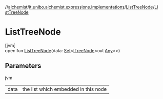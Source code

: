//[alchemist](../../../index.md)/[it.unibo.alchemist.expressions.implementations](../index.md)/[ListTreeNode](index.md)/[ListTreeNode](-list-tree-node.md)

# ListTreeNode

[jvm]\
open fun [ListTreeNode](-list-tree-node.md)(data: [Set](https://docs.oracle.com/javase/8/docs/api/java/util/Set.html)<[ITreeNode](../../it.unibo.alchemist.expressions.interfaces/-i-tree-node/index.md)<out [Any](https://kotlinlang.org/api/latest/jvm/stdlib/kotlin/-any/index.html)>>)

## Parameters

jvm

| | |
|---|---|
| data | the list which embedded in this node |
